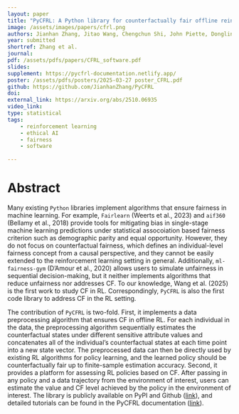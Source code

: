 ```yaml
---
layout: paper
title: "PyCFRL: A Python library for counterfactually fair offline reinforcement learning via sequential data preprocessing"
image: /assets/images/papers/cfrl.png
authors: Jianhan Zhang, Jitao Wang, Chengchun Shi, John Piette, Donglin Zeng, Zhenke Wu
year: submitted
shortref: Zhang et al.
journal: 
pdf: /assets/pdfs/papers/CFRL_software.pdf
slides:
supplement: https://pycfrl-documentation.netlify.app/
poster: /assets/pdfs/posters/2025-03-27 poster_CFRL.pdf
github: https://github.com/JianhanZhang/PyCFRL
doi:
external_link: https://arxiv.org/abs/2510.06935
video_link: 
type: statistical
tags:
    - reinforcement learning
    - ethical AI
    - fairness
    - software
 
---
```


# Abstract

Many existing `Python` libraries implement algorithms that ensure fairness in machine learning. For example, `Fairlearn` (Weerts et al., 2023) and `aif360` (Bellamy et al., 2018) provide tools for mitigating bias in single-stage machine learning predictions under statistical assocoiation based fairness criterion such as demographic parity and equal opportunity. However, they do not focus on counterfactual fairness, which defines an individual-level fairness concept from a causal perspective, and they cannot be easily extended to the reinforcement learning setting in general. Additionally, `ml-fairness-gym` (D’Amour et al., 2020) allows users to simulate unfairness in sequential decision-making, but it neither implements algorithms that reduce unfairness nor addresses CF. To our knowledge, Wang et al. (2025) is the first work to study CF in RL. Correspondingly, `PyCFRL` is also the first code library to address CF in the RL setting.

The contribution of `PyCFRL` is two-fold. First, it implements a data preprocessing algorithm that ensures CF in offline RL. For each individual in the data, the preprocessing algorithm sequentially estimates the counterfactual states under different sensitive attribute values and concatenates all of the individual’s counterfactual states at each time point into a new state vector. The preprocessed data can then be directly used by existing RL algorithms for policy learning, and the learned policy should be counterfactually fair up to finite-sample estimation accuracy. Second, it provides a platform for assessing RL policies based on CF. After passing in any policy and a data trajectory from the environment of interest, users can estimate the value and CF level achieved by the policy in the environment of interest. The library is publicly available on PyPI and Github ([link](https://github.com/JianhanZhang/PyCFRL)), and detailed tutorials can be found in the PyCFRL documentation ([link](https://pycfrl-documentation.netlify.app/)).
